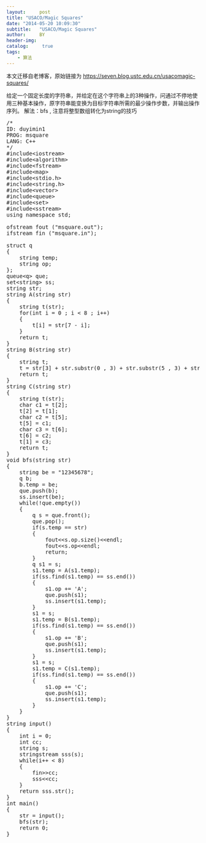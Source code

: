 ```yaml
---
layout:     post
title: "USACO/Magic Squares"
date: "2014-05-20 10:09:30"
subtitle:   "USACO/Magic Squares"
author:     BY
header-img:
catalog: 	 true
tags:
    - 算法
---
```


本文迁移自老博客，原始链接为 <https://seven.blog.ustc.edu.cn/usacomagic-squares/>

给定一个固定长度的字符串，并给定在这个字符串上的3种操作，问通过不停地使用三种基本操作，原字符串能变换为目标字符串所需的最少操作步数，并输出操作序列。
解法：bfs , 注意将整型数组转化为string的技巧
<pre class = "brush:[cpp]">
/*
ID: duyimin1
PROG: msquare
LANG: C++
*/
#include&lt;iostream&gt;
#include&lt;algorithm&gt;
#include&lt;fstream&gt;
#include&lt;map&gt;
#include&lt;stdio.h&gt;
#include&lt;string.h&gt;
#include&lt;vector&gt;
#include&lt;queue&gt;
#include&lt;set&gt;
#include&lt;sstream&gt;
using namespace std;

ofstream fout ("msquare.out");
ifstream fin ("msquare.in");

struct q
{
    string temp;
    string op;
};
queue&lt;q&gt; que;
set&lt;string&gt; ss;
string str;
string A(string str)
{
    string t(str);
    for(int i = 0 ; i < 8 ; i++)
    {
        t[i] = str[7 - i];
    }
    return t;
}
string B(string str)
{
    string t;
    t = str[3] + str.substr(0 , 3) + str.substr(5 , 3) + str[4];
    return t;
}
string C(string str)
{
    string t(str);
    char c1 = t[2];
    t[2] = t[1];
    char c2 = t[5];
    t[5] = c1;
    char c3 = t[6];
    t[6] = c2;
    t[1] = c3;
    return t;
}
void bfs(string str)
{
    string be = "12345678";
    q b;
    b.temp = be;
    que.push(b);
    ss.insert(be);
    while(!que.empty())
    {
        q s = que.front();
        que.pop();
        if(s.temp == str)
        {
            fout&lt;&lt;s.op.size()&lt;&lt;endl;
            fout&lt;&lt;s.op&lt;&lt;endl;
            return;
        }
        q s1 = s;
        s1.temp = A(s1.temp);
        if(ss.find(s1.temp) == ss.end())
        {
            s1.op += 'A';
            que.push(s1);
            ss.insert(s1.temp);
        }
        s1 = s;
        s1.temp = B(s1.temp);
        if(ss.find(s1.temp) == ss.end())
        {
            s1.op += 'B';
            que.push(s1);
            ss.insert(s1.temp);
        }
        s1 = s;
        s1.temp = C(s1.temp);
        if(ss.find(s1.temp) == ss.end())
        {
            s1.op += 'C';
            que.push(s1);
            ss.insert(s1.temp);
        }
    }
}
string input()
{
    int i = 0;
    int cc;
    string s;
    stringstream sss(s);
    while(i++ < 8)
    {
        fin&gt;&gt;cc;
        sss&lt;&lt;cc;
    }
    return sss.str();
}
int main()
{
    str = input();
    bfs(str);
    return 0;
}
</pre>
